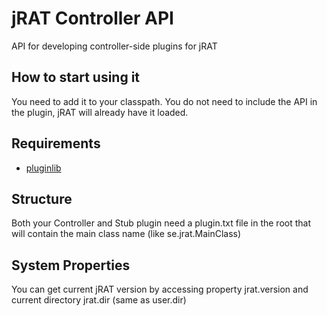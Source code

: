 # jRAT Controller API

API for developing controller-side plugins for jRAT

## How to start using it

You need to add it to your classpath. You do not need to include the API in the plugin, jRAT will already have it loaded.

## Requirements

- [pluginlib](https://github.com/redpois0n/pluginlib)

## Structure

Both your Controller and Stub plugin need a plugin.txt file in the root that will contain the main class name (like se.jrat.MainClass)

## System Properties

You can get current jRAT version by accessing property jrat.version and current directory jrat.dir (same as user.dir)

